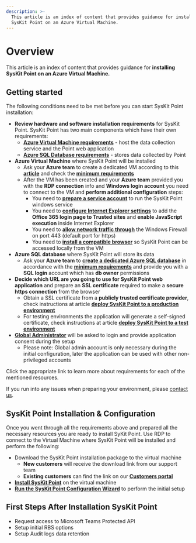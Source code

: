 ```yaml
---
description: >-
  This article is an index of content that provides guidance for installing
  SysKit Point on an Azure Virtual Machine.
---
```


# Overview

This article is an index of content that provides guidance for **installing SysKit Point on an Azure Virtual Machine.**

## Getting started

The following conditions need to be met before you can start SysKit Point installation:

* **Review hardware and software installation requirements** for SysKit Point. SysKit Point has two main components which have their own requirements:
  * [**Azure Virtual Machine requirements**](hardware-software-requirements.md#azure-virtual-machine-requirements) - host the data collection service and the Point web application
  * [**Azure SQL Database requirements**](hardware-software-requirements.md#azure-sql-database-requirements) - stores data collected by Point
* **Azure Virtual Machine** where SysKit Point will be installed
  * Ask your **Azure team** to create a dedicated VM according to this  [**article**](create-azure-vm.md) and check the [**minimum requirements**](hardware-software-requirements.md#azure-virtual-machine-requirements) 
  * After the VM has been created and your **Azure team** provided you with the **RDP connection** info and **Windows login account** you need to connect to the VM and **perform additional configuration** steps:
    * You need to [**prepare a service account**](additional-vm-configuration.md#service-account) to run the SysKit Point windows service
    * You need to [**configure Internet Explorer settings**](additional-vm-configuration.md#configure-internet-explorer-settings) to add the **Office 365 login page to Trusted sites** and **enable JavaScript execution** inside Internet Explorer
    * You need to [**allow network traffic through**](additional-vm-configuration.md#configure-windows-firewall) the Windows Firewall on port 443 \(default port for https\) 
    * You need to [**install a compatible browser**](additional-vm-configuration.md#install-a-compatible-browser) so SysKit Point can be accessed locally from the VM
* **Azure SQL database** where SysKit Point will store its data 
  * Ask your **Azure team** to [**create a dedicated Azure SQL database**](create-azure-sql-database.md) in accordance with the [**minimum requirements**](hardware-software-requirements.md#azure-sql-database-requirements) and provide you with a **SQL login** account which has **db owner** permissions  
* **Decide which URL are you going to use for SysKit Point web application** and prepare an **SSL certificate** required to make a **secure https connection** from the browser
  * Obtain a SSL certificate from a **publicly trusted certificate provider**, check instructions at article [**deploy SysKit Point to a production environment**](ssl-certificate.md#deploy-syskit-point-to-a-production-environment)
  * For testing environments the application will generate a self-signed certificate, check instructions at article [**deploy SysKit Point to a test environment**](ssl-certificate.md#deploy-syskit-point-to-a-test-environment)
* [**Global Administrator**](https://github.com/SysKitTeam/docs-point/tree/7d6a334c15cb1a5545f7bb2da6cd12f48c5efc7d/installation-and-configuration/deploy-to-azure/global-admin-consent.md) will be asked to login and provide application consent during the setup
  * Please note: Global admin account is only necessary during the initial configuration, later the application can be used with other non-privileged accounts

Click the appropriate link to learn more about requirements for each of the mentioned resources.

If you run into any issues when preparing your environment, please [contact us](https://www.syskit.com/contact-us/).

## SysKit Point Installation & Configuration

Once you went through all the requirements above and prepared all the necessary resources you are ready to install SyKit Point. Use RDP to connect to the Virtual Machine where SysKit Point will be installed and perform the following:

* Download the SysKit Point installation package to the virtual machine
  * **New customers** will receive the download link from our support team
  * **Existing customers** can find the link on our [**Customers portal**](https://my.syskit.com/)
* [**Install SysKit Point**](https://github.com/SysKitTeam/docs-point/tree/7d6a334c15cb1a5545f7bb2da6cd12f48c5efc7d/installation-and-configuration/deploy-to-azure/install-syskit-point-on-azure-vm/README.md#install-syskit-point) on the virtual machine
* [**Run the SysKit Point Configuration Wizard**](https://github.com/SysKitTeam/docs-point/tree/7d6a334c15cb1a5545f7bb2da6cd12f48c5efc7d/installation-and-configuration/deploy-to-azure/install-syskit-point-on-azure-vm/README.md#configure-syskit-point) to perform the initial setup

## First Steps After Installation SysKit Point

* Request access to Microsoft Teams Protected API
* Setup initial RBS options
* Setup Audit logs data retention

